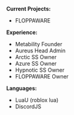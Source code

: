 **Current Projects:**
- FLOPPAWARE

**Experience:**
- Metability Founder
- Aureus Head Admin
- Arctic SS Owner
- Azure SS Owner
- Hypnotic SS Owner
- FLOPPAWARE Owner

**Languages:**
- LuaU (roblox lua)
- DiscordJS
